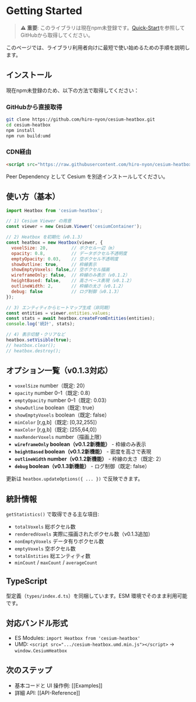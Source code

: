 # Getting Started

> **⚠️ 重要**: このライブラリは現在npm未登録です。[Quick-Start](Quick-Start.md)を参照してGitHubから取得してください。

このページでは、ライブラリ利用者向けに最短で使い始めるための手順を説明します。

## インストール

現在npm未登録のため、以下の方法で取得してください：

### GitHubから直接取得
```bash
git clone https://github.com/hiro-nyon/cesium-heatbox.git
cd cesium-heatbox
npm install
npm run build:umd
```

### CDN経由
```html
<script src="https://raw.githubusercontent.com/hiro-nyon/cesium-heatbox/main/dist/cesium-heatbox.umd.min.js"></script>
```

Peer Dependency として Cesium を別途インストールしてください。

## 使い方（基本）
```javascript
import Heatbox from 'cesium-heatbox';

// 1) Cesium Viewer の用意
const viewer = new Cesium.Viewer('cesiumContainer');

// 2) Heatbox を初期化（v0.1.3）
const heatbox = new Heatbox(viewer, {
  voxelSize: 20,         // ボクセル一辺（m）
  opacity: 0.8,          // データボクセル不透明度
  emptyOpacity: 0.03,    // 空ボクセル不透明度
  showOutline: true,     // 枠線表示
  showEmptyVoxels: false,// 空ボクセル描画
  wireframeOnly: false,  // 枠線のみ表示（v0.1.2）
  heightBased: false,    // 高さベース表現（v0.1.2）
  outlineWidth: 2,       // 枠線の太さ（v0.1.2）
  debug: false           // ログ制御（v0.1.3）
});

// 3) エンティティからヒートマップ生成（非同期）
const entities = viewer.entities.values;
const stats = await heatbox.createFromEntities(entities);
console.log('統計', stats);

// 4) 表示切替・クリアなど
heatbox.setVisible(true);
// heatbox.clear();
// heatbox.destroy();
```

## オプション一覧（v0.1.3対応）
- `voxelSize` number（既定: 20）
- `opacity` number 0–1（既定: 0.8）
- `emptyOpacity` number 0–1（既定: 0.03）
- `showOutline` boolean（既定: true）
- `showEmptyVoxels` boolean（既定: false）
- `minColor` [r,g,b]（既定: [0,32,255]）
- `maxColor` [r,g,b]（既定: [255,64,0]）
- `maxRenderVoxels` number（描画上限）
- **`wireframeOnly` boolean（v0.1.2新機能）** - 枠線のみ表示
- **`heightBased` boolean（v0.1.2新機能）** - 密度を高さで表現
- **`outlineWidth` number（v0.1.2新機能）** - 枠線の太さ（既定: 2）
- **`debug` boolean（v0.1.3新機能）** - ログ制御（既定: false）

更新は `heatbox.updateOptions({ ... })` で反映できます。

## 統計情報
`getStatistics()` で取得できる主な項目:
- `totalVoxels` 総ボクセル数
- `renderedVoxels` 実際に描画されたボクセル数（v0.1.3追加）
- `nonEmptyVoxels` データ有りボクセル数
- `emptyVoxels` 空ボクセル数
- `totalEntities` 総エンティティ数
- `minCount` / `maxCount` / `averageCount`

## TypeScript
型定義（`types/index.d.ts`）を同梱しています。ESM 環境でそのまま利用可能です。

## 対応バンドル形式
- ES Modules: `import Heatbox from 'cesium-heatbox'`
- UMD: `<script src=".../cesium-heatbox.umd.min.js"></script>` → `window.CesiumHeatbox`

## 次のステップ
- 基本コードと UI 操作例: [[Examples]]
- 詳細 API: [[API-Reference]]

